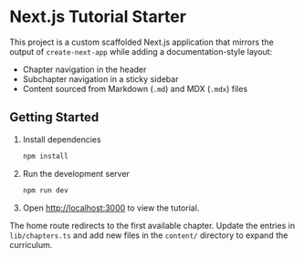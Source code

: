 # Next.js Tutorial Starter

This project is a custom scaffolded Next.js application that mirrors the output of `create-next-app` while adding a documentation-style layout:

- Chapter navigation in the header
- Subchapter navigation in a sticky sidebar
- Content sourced from Markdown (`.md`) and MDX (`.mdx`) files

## Getting Started

1. Install dependencies
   ```bash
   npm install
   ```
2. Run the development server
   ```bash
   npm run dev
   ```
3. Open [http://localhost:3000](http://localhost:3000) to view the tutorial.

The home route redirects to the first available chapter. Update the entries in `lib/chapters.ts` and add new files in the `content/` directory to expand the curriculum.
